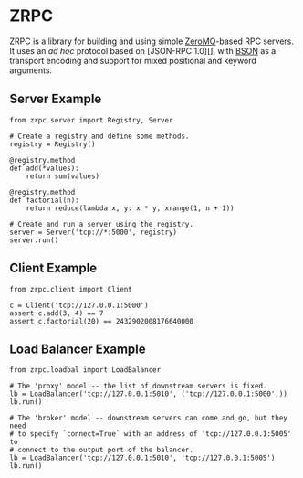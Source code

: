 # ZRPC

ZRPC is a library for building and using simple [ZeroMQ][]-based RPC servers.
It uses an *ad hoc* protocol based on [JSON-RPC 1.0][], with [BSON][] as a
transport encoding and support for mixed positional and keyword arguments.

  [zeromq]: http://zeromq.org/
  [json-rpc]: http://json-rpc.org/
  [bson]: http://bsonspec.org/


## Server Example

    from zrpc.server import Registry, Server

    # Create a registry and define some methods.
    registry = Registry()

    @registry.method
    def add(*values):
        return sum(values)

    @registry.method
    def factorial(n):
        return reduce(lambda x, y: x * y, xrange(1, n + 1))

    # Create and run a server using the registry.
    server = Server('tcp://*:5000', registry)
    server.run()


## Client Example

    from zrpc.client import Client

    c = Client('tcp://127.0.0.1:5000')
    assert c.add(3, 4) == 7
    assert c.factorial(20) == 2432902008176640000


## Load Balancer Example

    from zrpc.loadbal import LoadBalancer

    # The 'proxy' model -- the list of downstream servers is fixed.
    lb = LoadBalancer('tcp://127.0.0.1:5010', ('tcp://127.0.0.1:5000',))
    lb.run()

    # The 'broker' model -- downstream servers can come and go, but they need
    # to specify `connect=True` with an address of 'tcp://127.0.0.1:5005' to
    # connect to the output port of the balancer.
    lb = LoadBalancer('tcp://127.0.0.1:5010', 'tcp://127.0.0.1:5005')
    lb.run()
